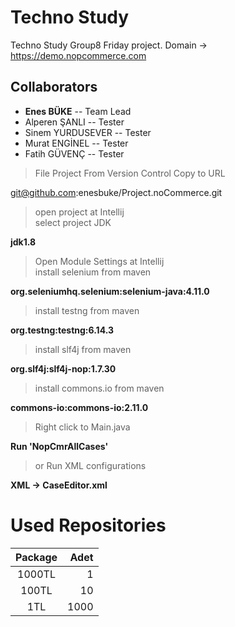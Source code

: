 # Techno Study


Techno Study Group8 Friday project.
Domain -> https://demo.nopcommerce.com


## Collaborators
 *  **Enes BÜKE** -- Team Lead 
 * Alperen ŞANLI -- Tester
 * Sinem YURDUSEVER -- Tester
 * Murat ENGİNEL -- Tester
 * Fatih GÜVENÇ -- Tester




   

> File Project From Version Control
> Copy to URL
   
git@github.com:enesbuke/Project.noCommerce.git  

> open project at Intellij  
> select project JDK

**jdk1.8**  

> Open Module Settings at Intellij  
> install selenium from maven

**org.seleniumhq.selenium:selenium-java:4.11.0**  

> install testng from maven

**org.testng:testng:6.14.3**  

> install slf4j from maven

**org.slf4j:slf4j-nop:1.7.30**  

> install commons.io from maven

**commons-io:commons-io:2.11.0**  

> Right click to Main.java

**Run 'NopCmrAllCases'**  

>  or Run XML configurations

**XML -> CaseEditor.xml**  



# Used Repositories

| Package   | Adet  |
|:-------:| -----:|
| 1000TL  | 1     |
| 100TL   | 10    |
| 1TL     | 1000  |



